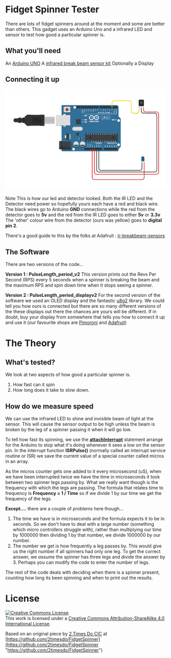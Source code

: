 # Fidget Spinner Tester #
There are lots of fidget spinners around at the moment and some are better than others. This gadget uses an Arduino Uno and a infrared LED and sensor to test how good a particular spinner is.

## What you'll need ##
An [Arduino UNO](https://store.arduino.cc/arduino-uno-rev3)
A [infrared break beam sensor kit](https://www.adafruit.com/product/2167)
Optionally a Display 

## Connecting it up  ##

![Connection Diagram](img/connecting.png)

Note This is how our led and detector looked. Both the IR LED and the Detector need power so hopefully yours each have a red and black wire. The black wires go to Arduino **GND** connections while the red from the detector goes to **5v** and the red from the IR LED goes to either **5v** or **3.3v** The 'other' colour wire from the detector (ours was yellow) goes to **digital pin 2**.

There's a good guide to this by the folks at Adafruit : [ir-breakbeam-sensors](https://learn.adafruit.com/ir-breakbeam-sensors) 

## The Software ## 
There are two versions of the code...

**Version 1 : PulseLength_period_v2**
This version prints out the Revs Per Second (RPS) every 5 seconds when a spinner is breaking the beam and the maximum RPS and spin down time when it stops seeing a spinner.

**Version 2 : PulseLength_period_displayv2**
For the second version of the software we used an OLED display and the fantastic [u8g2](https://github.com/olikraus/u8g2) library. We could tell you how ours is connected but there are so many different versions of the these displays out there the chances are yours will be different. If in doubt, buy your display from somewhere that tells you how to connect it up and use it (our favourite shops are [Pimoroni](https://shop.pimoroni.com/ "Pimoroni") and [Adafruit](https://www.adafruit.com/))  

# The Theory #
## What's tested? ##
We look at two aspects of how good a particular spinner is.
1. How fast can it spin
2. How long does it take to slow down.

## How do we measure speed ##
We can use the infrared LED to shine and invisible beam of light at the sensor. This will cause the sensor output to be high unless the beam is broken by the leg of a spinner passing it when it will go low. 

To tell how fast its spinning, we use the **[attachInterrupt](https://www.arduino.cc/en/Reference/AttachInterrupt "attachInterrupt")** statement arrange for the Arduino to stop what it's doing whenever it sees a low on the sensor pin. In the interrupt function **ISRPulse()** (normally called an interrupt service routine or ISR) we save the current value of a special counter called micros in an array.   

As the micros counter gets one added to it every microsecond (uS), when we have been interrupted twice we have the time in microseconds it took between two spinner legs passing by. What we really want though is the frequency with which the legs are passing. The formula that relates time to frequency is **Frequency = 1 / Time** so if we divide 1 by our time we get the frequency of the legs.

**Except....** there are a couple of problems here though... 


1. The time we have is in microseconds and the formula expects it to be in seconds. So we don't have to deal with a large number (something which micro controllers struggle with), rather than multiplying our time by 1000000 then dividing 1 by that number, we divide 1000000 by our number.
2. The number we get is how frequently a leg passes by. This would give us the right number if all spinners had only one leg. To get the correct answer, we *assume* the spinner has three legs and divide the answer by 3. Perhaps you can modify the code to enter the number of legs.

The rest of the code deals with deciding when there is a spinner present, counting how long its been spinning and when to print out the results.     
 
# License #

<a rel="license" href="http://creativecommons.org/licenses/by-sa/4.0/"><img alt="Creative Commons License" style="border-width:0" src="https://i.creativecommons.org/l/by-sa/4.0/88x31.png" /></a><br />This work is licensed under a <a rel="license" href="http://creativecommons.org/licenses/by-sa/4.0/">Creative Commons Attribution-ShareAlike 4.0 International License</a>.

Based on an original piece by [2.Times Do CIC](http://2timesdo.co.uk "2.Times Do CIC ") at [https://github.com/2timesdo/FidgetSpinner](https://github.com/2timesdo/FidgetSpinner "https://github.com/2timesdo/FidgetSpinner")